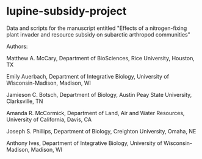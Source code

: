# lupine-subsidy-project

Data and scripts for the manuscript entitled "Effects of a nitrogen-fixing plant invader and resource subsidy on subarctic arthropod communities"

Authors:

Matthew A. McCary, Department of BioSciences, Rice University, Houston, TX 

Emily Auerbach, Department of Integrative Biology, University of Wisconsin-Madison, Madison, WI

Jamieson C. Botsch, Department of Biology, Austin Peay State University, Clarksville, TN

Amanda R. McCormick, Department of Land, Air and Water Resources, University of California, Davis, CA

Joseph S. Phillips, Department of Biology, Creighton University, Omaha, NE

Anthony Ives, Department of Integrative Biology, University of Wisconsin-Madison, Madison, WI

